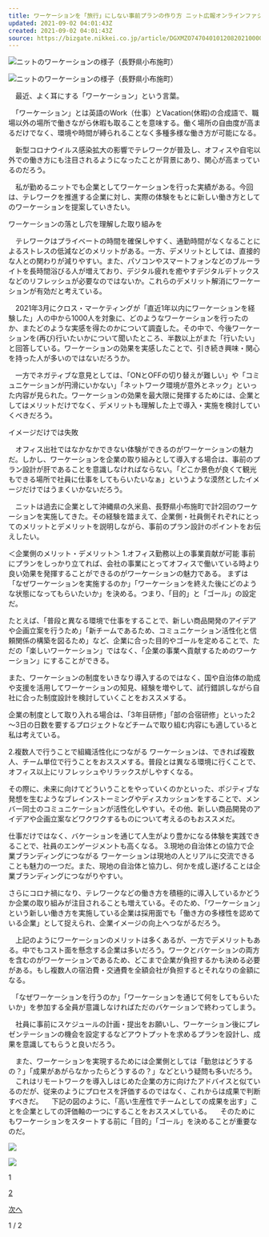 ```yaml
---
title: ワーケーションを「旅行」にしない事前プランの作り方 ニット広報オンラインファシリテーター　小澤 美佳
updated: 2021-09-02 04:01:43Z
created: 2021-09-02 04:01:43Z
source: https://bizgate.nikkei.co.jp/article/DGXMZO7470401012082021000000
---
```


![](https://article-image-ix.nikkei.com/https%3A%2F%2Fimgix-proxy.n8s.jp%2Fcontent%2Fpic%2F20210825%2F96958A9F889DE5E6E5E2E6E2E3E2E3E0E2EAE0E2E0E3E2E2E2E2E2E2-DSXZZO7495292020082021000000-PN1-3.jpg?auto=format%2Ccompress&ch=Width%2CDPR&ixlib=php-1.2.1&w=638&s=dfca782af702e7af4c53fe29f9e953d1)ニットのワーケーションの様子（長野県小布施町）

![](https://article-image-ix.nikkei.com/https%3A%2F%2Fimgix-proxy.n8s.jp%2Fcontent%2Fpic%2F20210825%2F96958A9F889DE5E6E5E2E6E2E3E2E3E0E2EAE0E2E0E3E2E2E2E2E2E2-DSXZZO7495292020082021000000-PB1-3.jpg?auto=format%2Ccompress&ch=Width%2CDPR&ixlib=php-1.2.1&w=630&s=520d8bcfec0ed6fa0c892f37ffa49a55)ニットのワーケーションの様子（長野県小布施町）

　最近、よく耳にする「ワーケーション」という言葉。

　「ワーケーション」とは英語のWork（仕事）とVacation(休暇)の合成語で、職場以外の場所で働きながら休暇も取ることを意味する。働く場所の自由度が高まるだけでなく、環境や時間が縛られることなく多種多様な働き方が可能になる。

　新型コロナウイルス感染拡大の影響でテレワークが普及し、オフィスや自宅以外での働き方にも注目されるようになったことが背景にあり、関心が高まっているのだろう。

　私が勤めるニットでも企業としてワーケーションを行った実績がある。今回は、テレワークを推進する企業に対し、実際の体験をもとに新しい働き方としてのワーケーションを提案していきたい。

ワーケーションの落とし穴を理解した取り組みを

　テレワークはプライベートの時間を確保しやすく、通勤時間がなくなることによるストレスの低減などのメリットがある。一方、デメリットとしては、直接的な人との関わりが減りやすい。また、パソコンやスマートフォンなどのブルーライトを長時間浴びる人が増えており、デジタル疲れを癒やすデジタルデトックスなどのリフレッシュが必要なのではないか。これらのデメリット解消にワーケーションが有効だと考えている。

　2021年3月にクロス・マーケティングが「直近1年以内にワーケーションを経験した」人の中から1000人を対象に、どのようなワーケーションを行ったのか、またどのような実感を得たのかについて調査した。その中で、今後ワーケーションを(再び)行いたいかについて聞いたところ、半数以上がまた「行いたい」と回答している。ワーケーションの効果を実感したことで、引き続き興味・関心を持った人が多いのではないだろうか。

　一方でネガティブな意見としては、「ONとOFFの切り替えが難しい」や「コミュニケーションが円滑にいかない」「ネットワーク環境が意外とネック」といった内容が見られた。ワーケーションの効果を最大限に発揮するためには、企業としてはメリットだけでなく、デメリットも理解した上で導入・実施を検討していくべきだろう。

イメージだけでは失敗

　オフィス出社ではなかなかできない体験ができるのがワーケーションの魅力だ。しかし、ワーケーションを企業の取り組みとして導入する場合は、事前のプラン設計が肝であることを意識しなければならない。「どこか景色が良くて観光もできる場所で社員に仕事をしてもらいたいなぁ」というような漠然としたイメージだけではうまくいかないだろう。

　ニットは過去に企業として沖縄県の久米島、長野県小布施町で計2回のワーケーションを実施してきた。その経験を踏まえて、企業側・社員側それぞれにとってのメリットとデメリットを説明しながら、事前のプラン設計のポイントをお伝えしたい。

＜企業側のメリット・デメリット＞
1.オフィス勤務以上の事業貢献が可能
事前にプランをしっかり立てれば、会社の事業にとってオフィスで働いている時より良い効果を発揮することができるのがワーケーションの魅力である。
まずは「なぜワーケーションを実施するのか」「ワーケーションを終えた後にどのような状態になってもらいたいか」を決める。つまり、「目的」と「ゴール」の設定だ。

たとえば、「普段と異なる環境で仕事をすることで、新しい商品開発のアイデアや企画立案を行うため」「新チームであるため、コミュニケーション活性化と信頼関係の構築を図るため」など、企業に合った目的やゴールを定めることで、ただの「楽しいワーケーション」ではなく、「企業の事業へ貢献するためのワーケーション」にすることができる。

また、ワーケーションの制度をいきなり導入するのではなく、国や自治体の助成や支援を活用してワーケーションの知見、経験を増やして、試行錯誤しながら自社に合った制度設計を検討していくことをおススメする。

企業の制度として取り入れる場合は、「3年目研修」「部の合宿研修」といった2～3日の日数を要するプロジェクトなどチームで取り組む内容にも適していると私は考えている。

2.複数人で行うことで組織活性化につながる
ワーケーションは、できれば複数人、チーム単位で行うことをおススメする。普段とは異なる環境に行くことで、オフィス以上にリフレッシュやリラックスがしやすくなる。

その際に、未来に向けてどういうことをやっていくのかといった、ポジティブな発想を生むようなブレインストーミングやディスカッションをすることで、メンバー同士のコミュニケーションが活性化しやすい。その他、新しい商品開発のアイデアや企画立案などワクワクするものについて考えるのもおススメだ。

仕事だけではなく、バケーションを通じて人生がより豊かになる体験を実践できることで、社員のエンゲージメントも高くなる。
3.現地の自治体との協力で企業ブランディングにつながる
ワーケーションは現地の人とリアルに交流できることも魅力の一つだ。また、現地の自治体と協力し、何かを成し遂げることは企業ブランディングにつながりやすい。

さらにコロナ禍になり、テレワークなどの働き方を積極的に導入しているかどうか企業の取り組みが注目されることも増えている。そのため、「ワーケーション」という新しい働き方を実施している企業は採用面でも「働き方の多様性を認めている企業」として捉えられ、企業イメージの向上へつながるだろう。

　上記のようにワーケーションのメリットは多くあるが、一方でデメリットもある。中でもコスト面を懸念する企業は多いだろう。ワークとバケーションの両方を含むのがワーケーションであるため、どこまで企業が負担するかも決める必要がある。もし複数人の宿泊費・交通費を全額会社が負担するとそれなりの金額になる。

　「なぜワーケーションを行うのか」「ワーケーションを通じて何をしてもらいたいか」を参加する全員が意識しなければただのバケーションで終わってしまう。

　社員に事前にスケジュールの計画・提出をお願いし、ワーケーション後にプレゼンテーションの機会を設定するなどアウトプットを求めるプランを設計し、成果を意識してもらうと良いだろう。

　また、ワーケーションを実現するためには企業側としては「勤怠はどうするの？」「成果があがらなかったらどうするの？」などという疑問も多いだろう。
　これはリモートワークを導入しはじめた企業の方に向けたアドバイスと似ているのだが、従来のようにプロセスを評価するのではなく、これからは成果で判断すべきだ。
　下記の図のように、「高い生産性でチームとしての成果を出す」ことを企業としての評価軸の一つにすることをおススメしている。
　そのためにもワーケーションをスタートする前に「目的」「ゴール」を決めることが重要なのだ。

[![](https://article-image-ix.nikkei.com/https%3A%2F%2Fimgix-proxy.n8s.jp%2Fcontent%2Fpic%2F20210825%2F96958A9F889DE5E6E5E2E6E2E3E2E3E0E2EAE0E2E0E3E2E2E2E2E2E2-DSXZZO7470402012082021000000-PN1-3.jpg?auto=format%2Ccompress&ch=Width%2CDPR&ixlib=php-1.2.1&w=650&s=ee202bbc4539139c178cef795aaad278)](https://article-image-ix.nikkei.com/https%3A%2F%2Fimgix-proxy.n8s.jp%2Fcontent%2Fpic%2F20210825%2F96958A9F889DE5E6E5E2E6E2E3E2E3E0E2EAE0E2E0E3E2E2E2E2E2E2-DSXZZO7470402012082021000000-PB1-3.jpg?auto=format%2Ccompress&ch=Width%2CDPR&ixlib=php-1.2.1&w=630&s=adacc24630c7a870fd7b6ae88392e120)

[![](https://article-image-ix.nikkei.com/https%3A%2F%2Fimgix-proxy.n8s.jp%2Fcontent%2Fpic%2F20210825%2F96958A9F889DE5E6E5E2E6E2E3E2E3E0E2EAE0E2E0E3E2E2E2E2E2E2-DSXZZO7470402012082021000000-PB1-3.jpg?auto=format%2Ccompress&ch=Width%2CDPR&ixlib=php-1.2.1&w=630&s=adacc24630c7a870fd7b6ae88392e120)](https://article-image-ix.nikkei.com/https%3A%2F%2Fimgix-proxy.n8s.jp%2Fcontent%2Fpic%2F20210825%2F96958A9F889DE5E6E5E2E6E2E3E2E3E0E2EAE0E2E0E3E2E2E2E2E2E2-DSXZZO7470402012082021000000-PB1-3.jpg?auto=format%2Ccompress&ch=Width%2CDPR&ixlib=php-1.2.1&w=630&s=adacc24630c7a870fd7b6ae88392e120)

1

[2](https://bizgate.nikkei.co.jp/article/DGXMZO7470401012082021000000?page=2)

[次へ](https://bizgate.nikkei.co.jp/article/DGXMZO7470401012082021000000?page=2)

1 / 2